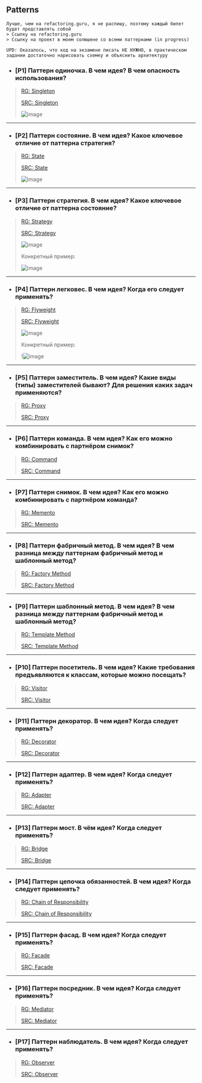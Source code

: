 ## Patterns

```
Лучше, чем на refactoring.guru, я не распишу, поэтому каждый билет будет представлять собой 
> Ссылку на refactoring.guru
> Ссылку на проект в моем солюшене со всеми паттернами (in progress)

UPD: Оказалось, что код на экзамене писать НЕ НУЖНО, в практическом задании достаточно нарисовать схемку и объяснить архитектуру
```

- ### [P1] Паттерн одиночка. В чем идея? В чем опасность использования?
> [RG: Singleton](https://refactoring.guru/ru/design-patterns/singleton)
>
> [SRC: Singleton](https://github.com/DianaNeumann/Awesome-OOP-And-Patterns/tree/main/Awesome-Patterns/CreationalPatterns/Singleton)
>
> ![image](https://user-images.githubusercontent.com/56086653/213404953-f13056d2-a99f-4c8b-8870-46acaf21dbe3.png)


---

- ### [P2] Паттерн состояние. В чем идея? Какое ключевое отличие от паттерна стратегия?
> [RG: State](https://refactoring.guru/ru/design-patterns/state)
>
> [SRC: State](#)
>
> ![image](https://user-images.githubusercontent.com/56086653/213405893-d79e7bd4-be35-4bba-b603-0a8b61775294.png)


---

- ### [P3] Паттерн стратегия. В чем идея? Какое ключевое отличие от паттерна состояние?
> [RG: Strategy](https://refactoring.guru/ru/design-patterns/strategy)
>
> [SRC: Strategy](#)
>
> ![image](https://user-images.githubusercontent.com/56086653/213408058-e3b86772-287e-4595-953b-bf3f7b79fd85.png)
>
> Конкретный пример:
>
> ![image](https://user-images.githubusercontent.com/56086653/213414685-c3d5ff4b-7cb9-40f5-b54a-08be46b85621.png)


---

- ### [P4] Паттерн легковес. В чем идея? Когда его следует применять?
> [RG: Flyweight](https://refactoring.guru/ru/design-patterns/flyweight)
>
> [SRC: Flyweight](#)
>
> ![image](https://user-images.githubusercontent.com/56086653/213416975-f4bede7c-457f-496e-9d10-fd9d7c4a2b82.png)
>
> Конкретный пример:
>
> !![image](https://user-images.githubusercontent.com/56086653/213417733-613127b2-de61-4624-9728-2a37ec34c5a6.png)


---

- ### [P5] Паттерн заместитель. В чем идея? Какие виды (типы) заместителей бывают? Для решения каких задач применяются?
> [RG: Proxy](https://refactoring.guru/ru/design-patterns/proxy)
>
> [SRC: Proxy](https://github.com/DianaNeumann/Awesome-OOP-And-Patterns/tree/main/Awesome-Patterns/StructuralPatterns/Proxy)

---

- ### [P6] Паттерн команда. В чем идея? Как его можно комбинировать с партнёром снимок?
> [RG: Command](https://refactoring.guru/ru/design-patterns/command)
>
> [SRC: Command](#)

---

- ### [P7] Паттерн снимок. В чем идея? Как его можно комбинировать с партнёром команда?
> [RG: Memento](https://refactoring.guru/ru/design-patterns/memento)
>
> [SRC: Memento](#)

---

- ### [P8] Паттерн фабричный метод. В чем идея? В чем разница между паттернам фабричный метод и шаблонный метод?
> [RG: Factory Method](https://refactoring.guru/ru/design-patterns/factory-method)
>
> [SRC: Factory Method](#)

---

- ### [P9] Паттерн шаблонный метод. В чем идея? В чем разница между паттернам фабричный метод и шаблонный метод?
> [RG: Template Method](https://refactoring.guru/ru/design-patterns/template-method)
>
> [SRC: Template Method](#)

---

- ### [P10] Паттерн посетитель. В чем идея? Какие требования предъявляются к классам, которые можно посещать?
> [RG: Visitor](https://refactoring.guru/ru/design-patterns/visitor)
>
> [SRC: Visitor](#)

---

- ### [P11] Паттерн декоратор. В чем идея? Когда следует применять?
> [RG: Decorator](https://refactoring.guru/ru/design-patterns/decorator)
>
> [SRC: Decorator](#)

---

- ### [P12] Паттерн адаптер. В чем идея? Когда следует применять?
> [RG: Adapter](https://refactoring.guru/ru/design-patterns/adapter)
>
> [SRC: Adapter](#)

---

- ### [P13] Паттерн мост. В чём идея? Когда следует применять?
> [RG: Bridge](https://refactoring.guru/ru/design-patterns/bridge)
>
> [SRC: Bridge](#)

---

- ### [P14] Паттерн цепочка обязанностей. В чем идея? Когда следует применять?
> [RG: Chain of Responsibility](https://refactoring.guru/ru/design-patterns/chain-of-responsibility)
>
> [SRC: Chain of Responsibility](#)

---

- ### [P15] Паттерн фасад. В чем идея? Когда следует применять?
> [RG: Facade](https://refactoring.guru/ru/design-patterns/facade)
>
> [SRC: Facade](https://github.com/DianaNeumann/Awesome-OOP-And-Patterns/tree/main/Awesome-Patterns/StructuralPatterns/Facade)

---

- ### [P16] Паттерн посредник. В чем идея? Когда следует применять?
> [RG: Mediator](https://refactoring.guru/ru/design-patterns/mediator)
>
> [SRC: Mediator](#)

---

- ### [P17] Паттерн наблюдатель. В чем идея? Когда следует применять?
> [RG: Observer](https://refactoring.guru/ru/design-patterns/observer)
>
> [SRC: Observer](https://github.com/DianaNeumann/Awesome-OOP-And-Patterns/tree/main/Awesome-Patterns/BehavioralPatterns/Observer)



